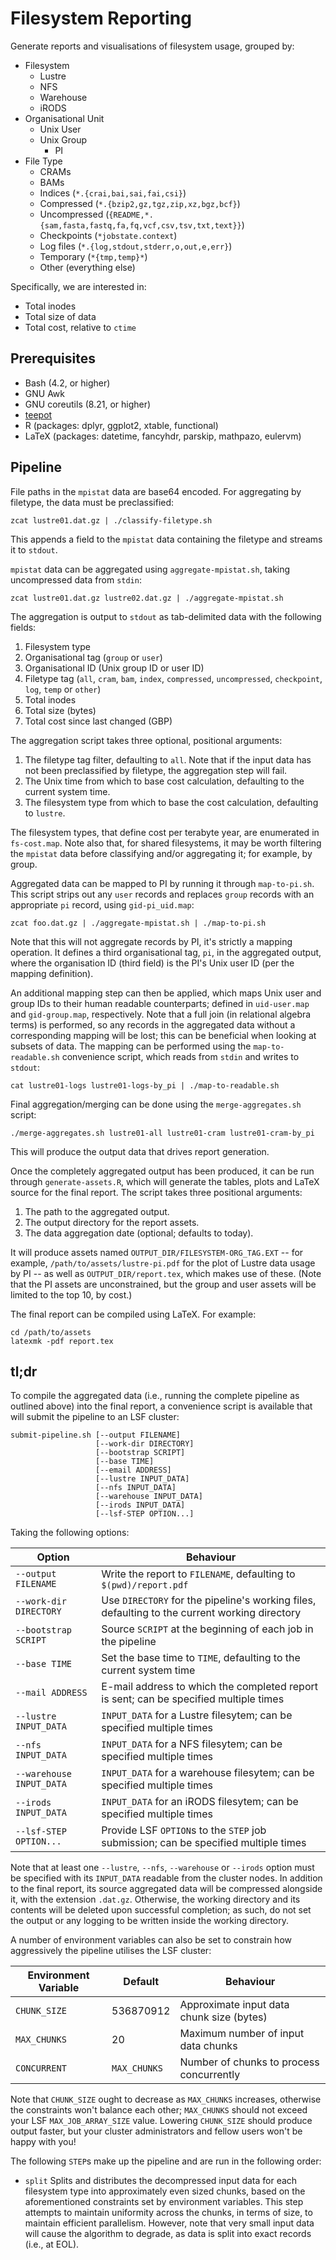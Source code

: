# Filesystem Reporting

Generate reports and visualisations of filesystem usage, grouped by:

* Filesystem
  * Lustre
  * NFS
  * Warehouse
  * iRODS
* Organisational Unit
  * Unix User
  * Unix Group
    * PI
* File Type
  * CRAMs
  * BAMs
  * Indices (`*.{crai,bai,sai,fai,csi}`)
  * Compressed (`*.{bzip2,gz,tgz,zip,xz,bgz,bcf}`)
  * Uncompressed (`{README,*.{sam,fasta,fastq,fa,fq,vcf,csv,tsv,txt,text}}`)
  * Checkpoints (`*jobstate.context`)
  * Log files (`*.{log,stdout,stderr,o,out,e,err}`)
  * Temporary (`*{tmp,temp}*`)
  * Other (everything else)

Specifically, we are interested in:

* Total inodes
* Total size of data
* Total cost, relative to `ctime`

## Prerequisites

* Bash (4.2, or higher)
* GNU Awk
* GNU coreutils (8.21, or higher)
* [teepot](https://github.com/wtsi-npg/teepot)
* R (packages: dplyr, ggplot2, xtable, functional)
* LaTeX (packages: datetime, fancyhdr, parskip, mathpazo, eulervm)

## Pipeline

File paths in the `mpistat` data are base64 encoded. For aggregating by
filetype, the data must be preclassified:

    zcat lustre01.dat.gz | ./classify-filetype.sh

This appends a field to the `mpistat` data containing the filetype and
streams it to `stdout`.

`mpistat` data can be aggregated using `aggregate-mpistat.sh`, taking
uncompressed data from `stdin`:

    zcat lustre01.dat.gz lustre02.dat.gz | ./aggregate-mpistat.sh

The aggregation is output to `stdout` as tab-delimited data with the
following fields:

1. Filesystem type
2. Organisational tag (`group` or `user`)
3. Organisational ID (Unix group ID or user ID)
4. Filetype tag (`all`, `cram`, `bam`, `index`, `compressed`,
   `uncompressed`, `checkpoint`, `log`, `temp` or `other`)
5. Total inodes
6. Total size (bytes)
7. Total cost since last changed (GBP)

The aggregation script takes three optional, positional arguments:

1. The filetype tag filter, defaulting to `all`. Note that if the input
   data has not been preclassified by filetype, the aggregation step
   will fail.
2. The Unix time from which to base cost calculation, defaulting to the
   current system time.
3. The filesystem type from which to base the cost calculation,
   defaulting to `lustre`.

The filesystem types, that define cost per terabyte year, are enumerated
in `fs-cost.map`. Note also that, for shared filesystems, it may be
worth filtering the `mpistat` data before classifying and/or aggregating
it; for example, by group.

Aggregated data can be mapped to PI by running it through `map-to-pi.sh`.
This script strips out any `user` records and replaces `group` records
with an appropriate `pi` record, using `gid-pi_uid.map`:

    zcat foo.dat.gz | ./aggregate-mpistat.sh | ./map-to-pi.sh

Note that this will not aggregate records by PI, it's strictly a mapping
operation. It defines a third organisational tag, `pi`, in the
aggregated output, where the organisation ID (third field) is the PI's
Unix user ID (per the mapping definition).

An additional mapping step can then be applied, which maps Unix user and
group IDs to their human readable counterparts; defined in `uid-user.map`
and `gid-group.map`, respectively. Note that a full join (in relational
algebra terms) is performed, so any records in the aggregated data
without a corresponding mapping will be lost; this can be beneficial
when looking at subsets of data. The mapping can be performed using the
`map-to-readable.sh` convenience script, which reads from `stdin` and
writes to `stdout`:

    cat lustre01-logs lustre01-logs-by_pi | ./map-to-readable.sh

Final aggregation/merging can be done using the `merge-aggregates.sh`
script:

    ./merge-aggregates.sh lustre01-all lustre01-cram lustre01-cram-by_pi

This will produce the output data that drives report generation.

Once the completely aggregated output has been produced, it can be run
through `generate-assets.R`, which will generate the tables, plots and
LaTeX source for the final report. The script takes three positional
arguments:

1. The path to the aggregated output.
2. The output directory for the report assets.
3. The data aggregation date (optional; defaults to today).

It will produce assets named `OUTPUT_DIR/FILESYSTEM-ORG_TAG.EXT` -- for
example, `/path/to/assets/lustre-pi.pdf` for the plot of Lustre data
usage by PI -- as well as `OUTPUT_DIR/report.tex`, which makes use of
these. (Note that the PI assets are unconstrained, but the group
and user assets will be limited to the top 10, by cost.)

The final report can be compiled using LaTeX. For example:

    cd /path/to/assets
    latexmk -pdf report.tex

## tl;dr

To compile the aggregated data (i.e., running the complete pipeline as
outlined above) into the final report, a convenience script is available
that will submit the pipeline to an LSF cluster:

    submit-pipeline.sh [--output FILENAME]
                       [--work-dir DIRECTORY]
                       [--bootstrap SCRIPT]
                       [--base TIME]
                       [--email ADDRESS]
                       [--lustre INPUT_DATA]
                       [--nfs INPUT_DATA]
                       [--warehouse INPUT_DATA]
                       [--irods INPUT_DATA]
                       [--lsf-STEP OPTION...]

Taking the following options:

Option                      | Behaviour
--------------------------- | ------------------------------------------
`--output FILENAME`         | Write the report to `FILENAME`, defaulting to `$(pwd)/report.pdf`
`--work-dir DIRECTORY`      | Use `DIRECTORY` for the pipeline's working files, defaulting to the current working directory
`--bootstrap SCRIPT`        | Source `SCRIPT` at the beginning of each job in the pipeline
`--base TIME`               | Set the base time to `TIME`, defaulting to the current system time
`--mail ADDRESS`            | E-mail address to which the completed report is sent; can be specified multiple times
`--lustre INPUT_DATA`       | `INPUT_DATA` for a Lustre filesytem; can be specified multiple times
`--nfs INPUT_DATA`          | `INPUT_DATA` for a NFS filesytem; can be specified multiple times
`--warehouse INPUT_DATA`    | `INPUT_DATA` for a warehouse filesytem; can be specified multiple times
`--irods INPUT_DATA`        | `INPUT_DATA` for an iRODS filesytem; can be specified multiple times
`--lsf-STEP OPTION...`      | Provide LSF `OPTION`s to the `STEP` job submission; can be specified multiple times

Note that at least one `--lustre`, `--nfs`, `--warehouse` or `--irods`
option must be specified with its `INPUT_DATA` readable from the cluster
nodes. In addition to the final report, its source aggregated data will
be compressed alongside it, with the extension `.dat.gz`. Otherwise, the
working directory and its contents will be deleted upon successful
completion; as such, do not set the output or any logging to be written
inside the working directory.

A number of environment variables can also be set to constrain how
aggressively the pipeline utilises the LSF cluster:

Environment Variable | Default      | Behaviour
-------------------- | ------------ | ----------------------------------
`CHUNK_SIZE`         | 536870912    | Approximate input data chunk size (bytes)
`MAX_CHUNKS`         | 20           | Maximum number of input data chunks
`CONCURRENT`         | `MAX_CHUNKS` | Number of chunks to process concurrently

Note that `CHUNK_SIZE` ought to decrease as `MAX_CHUNKS` increases,
otherwise the constraints won't balance each other; `MAX_CHUNKS` should
not exceed your LSF `MAX_JOB_ARRAY_SIZE` value. Lowering `CHUNK_SIZE`
should produce output faster, but your cluster administrators and fellow
users won't be happy with you!

The following `STEP`s make up the pipeline and are run in the following
order:

* `split` Splits and distributes the decompressed input data for each
  filesystem type into approximately even sized chunks, based on the
  aforementioned constraints set by environment variables. This step
  attempts to maintain uniformity across the chunks, in terms of size,
  to maintain efficient parallelism. However, note that very small input
  data will cause the algorithm to degrade, as data is split into exact
  records (i.e., at EOL).
